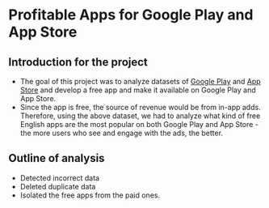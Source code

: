 # Profitable Apps for Google Play and App Store

## Introduction for the project

- The goal of this project was to analyze datasets of [Google Play](https://www.kaggle.com/lava18/google-play-store-apps) and [App Store](https://www.kaggle.com/ramamet4/app-store-apple-data-set-10k-apps) and develop a free app and make it available on Google Play and App Store.
- Since the app is free, the source of revenue would be from in-app adds. Therefore, using the above dataset, we had to analyze what kind of free English apps are the most popular on both Google Play and App Store -  the more users who see and engage with the ads, the better.

## Outline of analysis
- Detected incorrect data
- Deleted duplicate data 
- Isolated the free apps from the paid ones.
